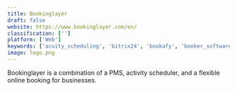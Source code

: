```yaml
---
title: Bookinglayer
draft: false 
website: https://www.bookinglayer.com/en/
classification: ['']
platform: ['Web']
keywords: ['acuity_scheduling', 'bitrix24', 'bookafy', 'booker_software', 'bookerville', 'buddy', 'cloudbeds', 'hotelfriend', 'little_hotelier', 'lodgify', 'mindbody', 'rms_hotel', 'reservio', 'simplybook.me', 'siteminder', 'supersaas', 'track', 'uplisting', 'vreasy', 'webrezpro', 'innroad', 'vcita']
image: logo.png
---
```

Bookinglayer is a combination of a PMS, activity scheduler, and a flexible online booking for businesses.